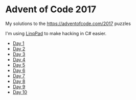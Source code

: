# Advent of Code 2017

My solutions to the https://adventofcode.com/2017 puzzles

I'm using [LinqPad](https://www.linqpad.net/) to make hacking in C# easier.

+ [Day 1](src/day1.linq)
+ [Day 2](src/day2.linq)
+ [Day 3](src/day3.linq)
+ [Day 4](src/day4.linq)
+ [Day 5](src/day5.linq)
+ [Day 6](src/day6.linq)
+ [Day 7](src/day7.linq)
+ [Day 8](src/day8.linq)
+ [Day 9](src/day9.linq)
+ [Day 10](src/day10.linq)
